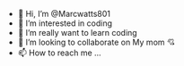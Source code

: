 - 👋 Hi, I’m @Marcwatts801
- 👀 I’m interested in coding
- 🌱 I’m really want to learn coding
- 💞️ I’m looking to collaborate on My mom 💘
- 📫 How to reach me ...

<!---
Marcwatts801/Marcwatts801 is a ✨ special ✨ repository because its `README.md` (this file) appears on your GitHub profile.
You can click the Preview link to take a look at your changes.
--->
